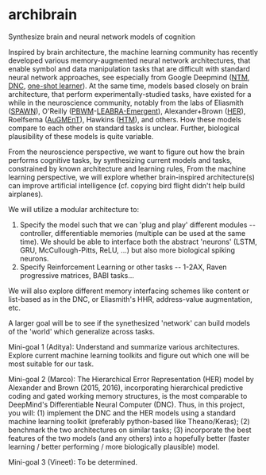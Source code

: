 # archibrain
Synthesize brain and neural network models of cognition

Inspired by brain architecture, the machine learning community has recently developed various memory-augmented neural network architectures, that enable symbol and data manipulation tasks that are difficult with standard neural network approaches, see especially from Google Deepmind ([NTM](https://arxiv.org/abs/1410.5401), [DNC](http://www.nature.com/nature/journal/v538/n7626/abs/nature20101.html), [one-shot learner](https://arxiv.org/abs/1605.06065)). At the same time, models based closely on brain architecture, that perform experimentally-studied tasks, have existed for a while in the neuroscience community, notably from the labs of Eliasmith ([SPAWN](http://www.sciencemag.org/content/338/6111/1202)), O'Reilly ([PBWM](http://dx.doi.org/10.1162/089976606775093909)-[LEABRA-Emergent](http://www.colorado.edu/faculty/oreilly/research)), Alexander+Brown ([HER](http://dx.doi.org/10.1162/NECO_a_00779)), Roelfsema ([AuGMEnT](http://journals.plos.org/ploscompbiol/article?id=10.1371/journal.pcbi.1004060)), Hawkins ([HTM](https://en.wikipedia.org/wiki/Hierarchical_temporal_memory)), and others. How these models compare to each other on standard tasks is unclear. Further, biological plausibility of these models is quite variable.

From the neuroscience perspective, we want to figure out how the brain performs cognitive tasks, by synthesizing current models and tasks, constrained by known architecture and learning rules,  From the machine learning perspective, we will explore whether brain-inspired architecture(s) can improve artificial intelligence (cf. copying bird flight didn't help build airplanes).

We will utilize a modular architecture to:
1) Specify the model such that we can 'plug and play' different modules -- controller, differentiable memories (multiple can be used at the same time). We should be able to interface both the abstract 'neurons' (LSTM, GRU, McCullough-Pitts, ReLU, ...) but also more biological spiking neurons.
2) Specify Reinforcement Learning or other tasks -- 1-2AX, Raven progressive matrices, BABI tasks...

We will also explore different memory interfacing schemes like content or list-based as in the DNC, or Eliasmith's HHR, address-value augmentation, etc.

A larger goal will be to see if the synethesized 'network' can build models of the 'world' which generalize across tasks.

Mini-goal 1 (Aditya):
Understand and summarize various architectures. Explore current machine learning toolkits and figure out which one will be most suitable for our task.

Mini-goal 2 (Marco):
The Hierarchical Error Representation (HER) model by Alexander and Brown (2015, 2016), incorporating hierarchical predictive coding and gated working memory structures, is the most comparable to DeepMind's Differentiable Neural Computer (DNC). Thus, in this project, you will: (1) implement the DNC and the HER models using a standard machine learning toolkit (preferably python-based like Theano/Keras); (2) benchmark the two architectures on similar tasks; (3) incorporate the best features of the two models (and any others) into a hopefully better (faster learning / better performing / more biologically plausible) model.

Mini-goal 3 (Vineet):
To be determined.
